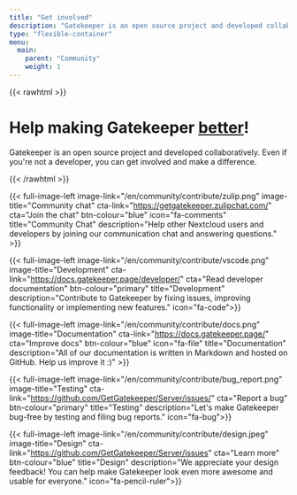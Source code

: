 ```yaml
---
title: "Get involved"
description: "Gatekeeper is an open source project and developed collaboratively. Even if you're not a developer, you can get involved and make a difference."
type: "flexible-container"
menu:
  main:
    parent: "Community"
    weight: 1
---
```

{{< rawhtml >}}

<div class="jumbotron jumbotron-fluid bg-primary text-white">
  <div class="container">
      <div class="row">
          <div class="col">
              <h1 class="display-4"><span><i class="fas fa-hands-helping pr-2"></i></span>Help making Gatekeeper <u>better</u>!</h1>
              <p class="lead">Gatekeeper is an open source project and developed collaboratively. Even if you're not a developer, you can get involved and make a difference.</p>
          </div>
      </div>
  </div>
</div>
{{< /rawhtml >}}


{{< full-image-left image-link="/en/community/contribute/zulip.png" image-title="Community chat" cta-link="https://getgatekeeper.zulipchat.com/" cta="Join the chat" btn-colour="blue" icon="fa-comments" title="Community Chat" description="Help other Nextcloud users and developers by joining our communication chat and answering questions." >}}

{{< full-image-left image-link="/en/community/contribute/vscode.png" image-title="Development" cta-link="https://docs.gatekeeper.page/developer/" cta="Read developer documentation" btn-colour="primary" title="Development" description="Contribute to Gatekeeper by fixing issues, improving functionality or implementing new features." icon="fa-code">}}

{{< full-image-left image-link="/en/community/contribute/docs.png" image-title="Documentation" cta-link="https://docs.gatekeeper.page/" cta="Improve docs" btn-colour="blue" icon="fa-file" title="Documentation" description="All of our documentation is written in Markdown and hosted on GitHub. Help us improve it :)" >}}

{{< full-image-left image-link="/en/community/contribute/bug_report.png" image-title="Testing" cta-link="https://github.com/GetGatekeeper/Server/issues/" cta="Report a bug" btn-colour="primary" title="Testing"  description="Let's make Gatekeeper bug-free by testing and filing bug reports." icon="fa-bug">}}

{{< full-image-left image-link="/en/community/contribute/design.jpeg" image-title="Design" cta-link="https://github.com/GetGatekeeper/Server/issues" cta="Learn more" btn-colour="blue" title="Design" description="We appreciate your design feedback! You can help make Gatekeeper look even more awesome and usable for everyone." icon="fa-pencil-ruler">}}
